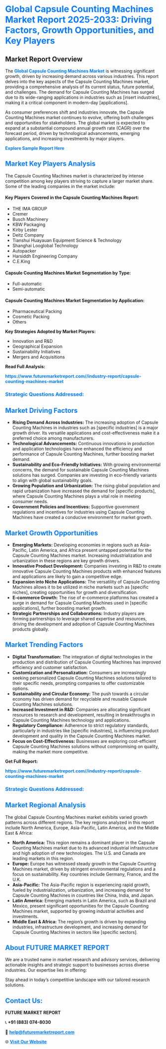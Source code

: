 <h1 style="color: #007BFF;">Global Capsule Counting Machines Market Report 2025-2033: Driving Factors, Growth Opportunities, and Key Players</h1>

<section id="overview">
<h2>Market Report Overview</h2>
<p>The <a href="https://www.futuremarketreport.com//industry-report/capsule-counting-machines-market" style="color: #007BFF; text-decoration: none;"><strong>Global Capsule Counting Machines Market</strong></a> is witnessing significant growth, driven by increasing demand across various industries. This report delves into the key aspects of the Capsule Counting Machines market, providing a comprehensive analysis of its current status, future potential, and challenges. The demand for Capsule Counting Machines has surged due to its wide-ranging applications in industries such as [insert industries], making it a critical component in modern-day [applications].</p>
<p>As consumer preferences shift and industries innovate, the Capsule Counting Machines market continues to evolve, offering both challenges and opportunities for stakeholders. The global market is expected to expand at a substantial compound annual growth rate (CAGR) over the forecast period, driven by technological advancements, emerging applications, and increasing investments by major players.</p>
</section>

<section id="overview">
<p><a href="https://www.futuremarketreport.com//request-sample/reportId=59409" style="color: #007BFF; text-decoration: none;"><strong>Explore Sample Report Here</strong></a></p>
</section>

<section id="key-players">
<h2 style="color: #007BFF;">Market Key Players Analysis</h2>
<p>The Capsule Counting Machines market is characterized by intense competition among key players striving to capture a larger market share. Some of the leading companies in the market include:</p>
<h4>Key Players Covered in the Capsule Counting Machines Report:</h4>
<ul><li>THE IMA GROUP</li><li>Cremer</li><li>Busch Machinery</li><li>KBW Packaging</li><li>Kirby Lester</li><li>Deitz Company</li><li>Tianshui Huayauan Equipment Science &amp; Technology</li><li>Shanghai Looglobal Technology</li><li>Autopacker</li><li>Harsiddh Engineering Company</li><li>C.E.King</li></ul>
<h4>Capsule Counting Machines Market Segmentation by Type:</h4>
<ul><li>Full-automatic</li><li>Semi-automatic</li></ul>

<h4>Capsule Counting Machines Market Segmentation by Application:</h4>
<ul><li>Pharmaceutical Packing</li><li>Cosmetic Packing</li><li>Others</li></ul>
<p><strong>Key Strategies Adopted by Market Players:</strong></p>
<ul>
<li>Innovation and R&D</li>
<li>Geographical Expansion</li>
<li>Sustainability Initiatives</li>
<li>Mergers and Acquisitions</li>
</ul>
</section>

<section>
<p><strong>Read Full Analysis: </strong></p><a href="https://www.futuremarketreport.com//industry-report/capsule-counting-machines-market" style="color: #007BFF; text-decoration: none;"><strong>https://www.futuremarketreport.com//industry-report/capsule-counting-machines-market</strong></a>
<h3 style="color: #007BFF;">Strategic Questions Addressed:</h3>
</section>

<section id="driving-factors">
<h2 style="color: #007BFF;">Market Driving Factors</h2>
<ul>
<li><strong>Rising Demand Across Industries:</strong> The increasing adoption of Capsule Counting Machines in industries such as [specific industries] is a major growth driver. Its versatile applications and cost-effectiveness make it a preferred choice among manufacturers.</li>
<li><strong>Technological Advancements:</strong> Continuous innovations in production and application technologies have enhanced the efficiency and performance of Capsule Counting Machines, further boosting market demand.</li>
<li><strong>Sustainability and Eco-Friendly Initiatives:</strong> With growing environmental concerns, the demand for sustainable Capsule Counting Machines solutions has surged. Companies are investing in eco-friendly variants to align with global sustainability goals.</li>
<li><strong>Growing Population and Urbanization:</strong> The rising global population and rapid urbanization have increased the demand for [specific products], where Capsule Counting Machines plays a vital role in meeting consumer needs.</li>
<li><strong>Government Policies and Incentives:</strong> Supportive government regulations and incentives for industries using Capsule Counting Machines have created a conducive environment for market growth.</li>
</ul>
</section>

<section id="growth-opportunities">
<h2 style="color: #007BFF;">Market Growth Opportunities</h2>
<ul>
<li><strong>Emerging Markets:</strong> Developing economies in regions such as Asia-Pacific, Latin America, and Africa present untapped potential for the Capsule Counting Machines market. Increasing industrialization and urbanization in these regions are key growth drivers.</li>
<li><strong>Innovative Product Development:</strong> Companies investing in R&D to create innovative Capsule Counting Machines products with enhanced features and applications are likely to gain a competitive edge.</li>
<li><strong>Expansion into Niche Applications:</strong> The versatility of Capsule Counting Machines allows it to be utilized in niche markets such as [specific niches], creating opportunities for growth and diversification.</li>
<li><strong>E-commerce Growth:</strong> The rise of e-commerce platforms has created a surge in demand for Capsule Counting Machines used in [specific applications], further boosting market growth.</li>
<li><strong>Strategic Partnerships and Collaborations:</strong> Industry players are forming partnerships to leverage shared expertise and resources, driving the development and adoption of Capsule Counting Machines products globally.</li>
</ul>
</section>

<section id="trending-factors">
<h2 style="color: #007BFF;">Market Trending Factors</h2>
<ul>
<li><strong>Digital Transformation:</strong> The integration of digital technologies in the production and distribution of Capsule Counting Machines has improved efficiency and customer satisfaction.</li>
<li><strong>Customization and Personalization:</strong> Consumers are increasingly seeking personalized Capsule Counting Machines solutions tailored to their specific needs, prompting companies to offer customizable options.</li>
<li><strong>Sustainability and Circular Economy:</strong> The push towards a circular economy has driven demand for recyclable and reusable Capsule Counting Machines solutions.</li>
<li><strong>Increased Investment in R&D:</strong> Companies are allocating significant resources to research and development, resulting in breakthroughs in Capsule Counting Machines technology and applications.</li>
<li><strong>Regulatory Compliance:</strong> Adherence to strict regulatory standards, particularly in industries like [specific industries], is influencing product development and quality in the Capsule Counting Machines market.</li>
<li><strong>Focus on Cost-Effectiveness:</strong> Businesses are exploring cost-efficient Capsule Counting Machines solutions without compromising on quality, making the market more competitive.</li>
</ul>
</section>

<section>
<p><strong>Get Full Report: </strong></p><a href="https://www.futuremarketreport.com//industry-report/capsule-counting-machines-market" style="color: #007BFF; text-decoration: none;"><strong>https://www.futuremarketreport.com//industry-report/capsule-counting-machines-market</strong></a>
<h3 style="color: #007BFF;">Strategic Questions Addressed:</h3>
</section>


<section id="regional-analysis">
<h2 style="color: #007BFF;">Market Regional Analysis</h2>
<p>The global Capsule Counting Machines market exhibits varied growth patterns across different regions. The key regions analyzed in this report include North America, Europe, Asia-Pacific, Latin America, and the Middle East & Africa:</p>
<ul>
<li><strong>North America:</strong> This region remains a dominant player in the Capsule Counting Machines market due to its advanced industrial infrastructure and high adoption of new technologies. The U.S. and Canada are leading markets in this region.</li>
<li><strong>Europe:</strong> Europe has witnessed steady growth in the Capsule Counting Machines market, driven by stringent environmental regulations and a focus on sustainability. Key countries include Germany, France, and the U.K.</li>
<li><strong>Asia-Pacific:</strong> The Asia-Pacific region is experiencing rapid growth, fueled by industrialization, urbanization, and increasing demand for Capsule Counting Machines in countries like China, India, and Japan.</li>
<li><strong>Latin America:</strong> Emerging markets in Latin America, such as Brazil and Mexico, present significant opportunities for the Capsule Counting Machines market, supported by growing industrial activities and investments.</li>
<li><strong>Middle East & Africa:</strong> The region’s growth is driven by expanding industries, infrastructure development, and increasing demand for Capsule Counting Machines in sectors like [specific sectors].</li>
</ul>
</section>

<footer>
<h2 style="color: #007BFF;">About FUTURE MARKET REPORT</h2>
<p>We are a trusted name in market research and advisory services, delivering actionable insights and strategic support to businesses across diverse industries. Our expertise lies in offering:</p>

<p>Stay ahead in today’s competitive landscape with our tailored research solutions.</p>

<h2 style="color: #007BFF;">Contact Us:</h2>
<p><strong>FUTURE MARKET REPORT</strong></p>
<p>📞 <strong>+91 (883) 074-8030</strong></p>
<p>📧 <strong><a href="mailto:help@futuremarketreport.com" style="color: #007BFF;">help@futuremarketreport.com</a></strong></p>
<p>🌐 <strong><a href="https://www.futuremarketreport.com/" style="color: #007BFF;">Visit Our Website</a></strong></p>
</footer>